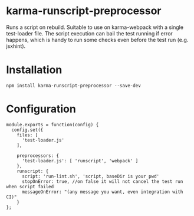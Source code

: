 # karma-runscript-preprocessor

Runs a script on rebuild. Suitable to use on karma-webpack with a single test-loader file. The script execution can bail the test running if error happens, which is handy to run some checks even before the test run (e.g. jsxhint). 

# Installation

`npm install karma-runscript-preprocessor --save-dev`

# Configuration
    module.exports = function(config) {
      config.set({
        files: [
          'test-loader.js'
        ],

        preprocessors: {
          'test-loader.js': [ 'runscript', 'webpack' ]
        },
        runscript: {
          script: 'run-lint.sh', 'script, baseDir is your pwd'
          stopOnError: true, //on false it will not cancel the test run when script failed
          messageOnError: "(any message you want, even integration with CI)"
        }
    };
    
